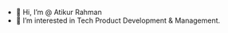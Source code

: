 - 👋 Hi, I’m @ Atikur Rahman
- 👀 I’m interested in Tech Product Development & Management.



<!---
atikurrahman1996/atikurrahman1996 is a ✨ special ✨ repository because its `README.md` (this file) appears on your GitHub profile.
You can click the Preview link to take a look at your changes.
--->
